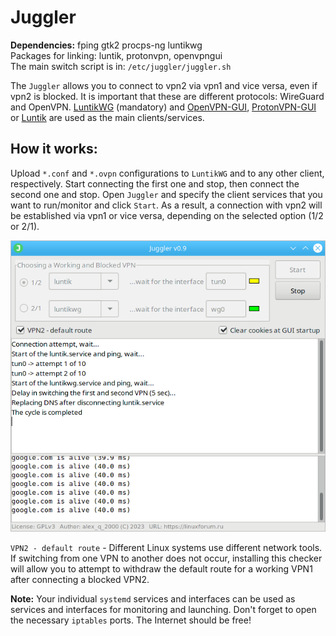 # Juggler
**Dependencies:** fping gtk2 procps-ng luntikwg  
Packages for linking: luntik, protonvpn, openvpngui  
The main switch script is in: `/etc/juggler/juggler.sh`  
  
The `Juggler` allows you to connect to vpn2 via vpn1 and vice versa, even if vpn2 is blocked. It is important that these are different protocols: WireGuard and OpenVPN. [LuntikWG](https://github.com/AKotov-dev/luntikwg) (mandatory) and [OpenVPN-GUI](https://github.com/AKotov-dev/OpenVPN-GUI), [ProtonVPN-GUI](https://github.com/AKotov-dev/protonvpn-gui) or [Luntik](https://github.com/AKotov-dev/luntik) are used as the main clients/services.
  
How it works:
--
Upload `*.conf` and `*.ovpn` configurations to `LuntikWG` and to any other client, respectively. Start connecting the first one and stop, then connect the second one and stop. Open `Juggler` and specify the client services that you want to run/monitor and click `Start`. As a result, a connection with vpn2 will be established via vpn1 or vice versa, depending on the selected option (1/2 or 2/1).
  
![](https://github.com/AKotov-dev/juggler/blob/main/ScreenShot5.png)  
  
`VPN2 - default route` - Different Linux systems use different network tools. If switching from one VPN to another does not occur, installing this checker will allow you to attempt to withdraw the default route for a working VPN1 after connecting a blocked VPN2.
  
**Note:** Your individual `systemd` services and interfaces can be used as services and interfaces for monitoring and launching. Don't forget to open the necessary `iptables` ports. The Internet should be free!  
